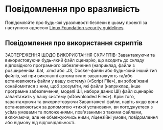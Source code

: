 # Повідомлення про вразливість

Повідомляйте про будь-які уразливості безпеки в цьому проекті за наступною адресою [Linux Foundation security guidelines](https://www.linuxfoundation.org/security).

## Повідомлення про використання скриптів

ЗАСТЕРЕЖЕННЯ ЩОДО ВИКОРИСТАННЯ СКРИПТІВ: Завантажуючи та використовуючи будь-який файл сценарію, що входить до складу відповідного програмного забезпечення (наприклад, файли з розширенням .bat, .cmd або .JS, Docker-файли або будь-який інший тип файлів, які при виконанні автоматично завантажують та/або встановлюють файли у вашу систему)
(«Script File»), ви зобов'язані ознайомитися з ним, щоб зрозуміти, які файли (наприклад, інше програмне забезпечення, моделі ШІ, набори даних ШІ) файл сценарію завантажить у вашу систему («Downloaded Files»).
Крім того, завантажуючи та використовуючи Завантажені файли, навіть якщо вони встановлюються за допомогою «тихої установки», ви погоджуєтеся з усіма умовами та положеннями, пов'язаними з такими файлами, включаючи, але не обмежуючись ними, ліцензійні умови, повідомлення або відмову від відповідальності.
